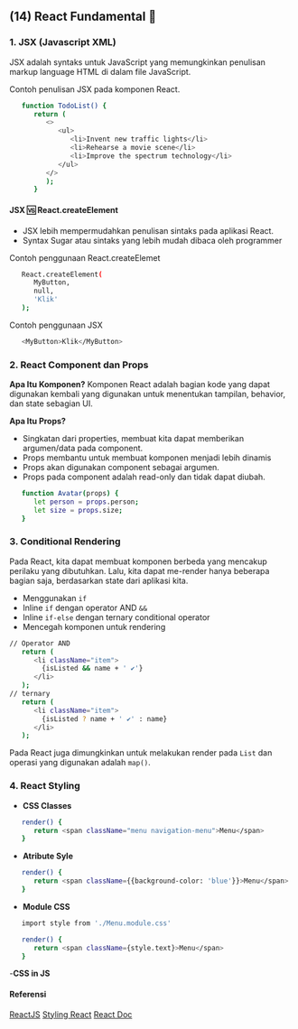 ## (14) React Fundamental :open_book:

### 1. JSX (Javascript XML)

JSX adalah syntaks untuk JavaScript yang memungkinkan penulisan markup language HTML di dalam file JavaScript.

Contoh penulisan JSX pada komponen React.

```bash
   function TodoList() {
      return (
         <>
            <ul>
               <li>Invent new traffic lights</li>
               <li>Rehearse a movie scene</li>
               <li>Improve the spectrum technology</li>
            </ul>
         </>
         );
      }
```

#### JSX :vs: React.createElement

- JSX lebih mempermudahkan penulisan sintaks pada aplikasi React.
- Syntax Sugar atau sintaks yang lebih mudah dibaca oleh programmer

Contoh penggunaan React.createElemet

```bash
   React.createElement(
      MyButton,
      null,
      'Klik'
   );
```

Contoh penggunaan JSX

```bash
   <MyButton>Klik</MyButton>
```

### 2. React Component dan Props

**Apa Itu Komponen?**
Komponen React adalah bagian kode yang dapat digunakan kembali yang digunakan untuk menentukan tampilan, behavior, dan state sebagian UI.

**Apa Itu Props?**

- Singkatan dari properties, membuat kita dapat memberikan argumen/data pada component.
- Props membantu untuk membuat komponen menjadi lebih dinamis
- Props akan digunakan component sebagai argumen.
- Props pada component adalah read-only dan tidak dapat diubah.

```bash
   function Avatar(props) {
      let person = props.person;
      let size = props.size;
   }
```

### 3. Conditional Rendering

Pada React, kita dapat membuat komponen berbeda yang mencakup perilaku yang dibutuhkan. Lalu, kita dapat me-render hanya beberapa bagian saja, berdasarkan state dari aplikasi kita.

- Menggunakan `if`
- Inline `if` dengan operator AND `&&`
- Inline `if-else` dengan ternary conditional operator
- Mencegah komponen untuk rendering

```bash
// Operator AND
   return (
      <li className="item">
        {isListed && name + ' ✔'}
      </li>
   );
// ternary
   return (
      <li className="item">
        {isListed ? name + ' ✔' : name}
      </li>
   );
```

Pada React juga dimungkinkan untuk melakukan render pada `List` dan operasi yang digunakan adalah `map()`.

### 4. React Styling

- **CSS Classes**

```bash
   render() {
      return <span className="menu navigation-menu">Menu</span>
   }
```

- **Atribute Syle**

```bash
   render() {
      return <span className={{background-color: 'blue'}}>Menu</span>
   }
```

- **Module CSS**

```bash
   import style from './Menu.module.css'

   render() {
      return <span className={style.text}>Menu</span>
   }
```

-**CSS in JS**

#### Referensi

[ReactJS](reactjs.org)
[Styling React](https://reactjs.org/docs/faq-styling.html#gatsby-focus-wrapper)
[React Doc](https://beta.reactjs.org/learn)
